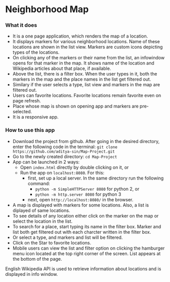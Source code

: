 # Neighborhood Map

### What it does
* It is a one page application, which renders the map of a location.
* It displays markers for various neighborhood locations. Name of these
locations are shown in the list view. Markers are custom icons depicting
types of the locations.
* On clicking any of the markers or their name from the list, an infowindow
opens for that marker in the map. It shows name of the location and Wikipedia
articles about that place, if available.
* Above the list, there is a filter box. When the user types in it, both the
markers in the map and the place names in the list get filtered out.
* Similary if the user selects a type, list view and markers in the map are
filtered out.
* Users can favorite locations. Favorite locations remain favorite even on page
refresh.
* Place whose map is shown on opening app and markers are pre-selected.
* It is a responsive app.

### How to use this app
* Download the project from github. After going in the desired directory,
enter the following code in the terminal:
`git clone https://github.com/aditya-sin/Map-Project.git`
* Go to the newly created directory: `cd Map-Project`
* App can be launched in 2 ways:
    * Open `index.html` directly by double clicking on it, or
    * Run the app on `localhost:8080`. For this: 
        * first, set up a local server. In the same directory run the following command: 
            * `python -m SimpleHTTPServer 8080` for python 2, or 
            * `python -m http.server 8080` for python 3
        * next, open `http://localhost:8080/` in the browser.
* A map is displayed with markers for some locations. Also, a list is diplayed of same locations.
* To see details of any location either click on the marker on the map or select
the location in the list.
* To search for a place, start typing its name in the filter box. Marker and list
both get filtered out with each charcter written in the filter box.
* Or select a type, and markers and list will be filtered.
* Click on the Star to favorite locations.
* Mobile users can view the list and filter option on clicking the hamburger menu
icon located at the top right corner of the screen. List appears at the bottom of the page.

English Wikipedia API is used to retrieve information about locations and is displayed
in info window.
